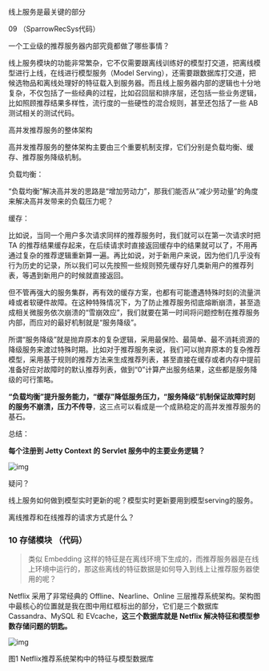 线上服务是最关键的部分

09 （SparrowRecSys代码）

一个工业级的推荐服务器内部究竟都做了哪些事情？

线上服务模块的功能非常繁杂，它不仅需要跟离线训练好的模型打交道，把离线模型进行上线，在线进行模型服务（Model Serving），还需要跟数据库打交道，把候选物品和离线处理好的特征载入到服务器。而且线上服务器内部的逻辑也十分地复杂，不仅包括了一些经典的过程，比如召回层和排序层，还包括一些业务逻辑，比如照顾推荐结果多样性，流行度的一些硬性的混合规则，甚至还包括了一些 AB 测试相关的测试代码。



高并发推荐服务的整体架构

高并发推荐服务的整体架构主要由三个重要机制支撑，它们分别是负载均衡、缓存、推荐服务降级机制。

负载均衡：





“负载均衡”解决高并发的思路是“增加劳动力”，那我们能否从“减少劳动量”的角度来解决高并发带来的负载压力呢？

缓存：

比如说，当同一个用户多次请求同样的推荐服务时，我们就可以在第一次请求时把 TA 的推荐结果缓存起来，在后续请求时直接返回缓存中的结果就可以了，不用再通过复杂的推荐逻辑重新算一遍。再比如说，对于新用户来说，因为他们几乎没有行为历史的记录，所以我们可以先按照一些规则预先缓存好几类新用户的推荐列表，等遇到新用户的时候就直接返回。



但不管再强大的服务集群，再有效的缓存方案，也都有可能遭遇特殊时刻的流量洪峰或者软硬件故障。在这种特殊情况下，为了防止推荐服务彻底熔断崩溃，甚至造成相关微服务依次崩溃的“雪崩效应”，我们就要在第一时间将问题控制在推荐服务内部，而应对的最好机制就是“服务降级”。

所谓“服务降级”就是抛弃原本的复杂逻辑，采用最保险、最简单、最不消耗资源的降级服务来渡过特殊时期。比如对于推荐服务来说，我们可以抛弃原本的复杂推荐模型，采用基于规则的推荐方法来生成推荐列表，甚至直接在缓存或者内存中提前准备好应对故障时的默认推荐列表，做到“0”计算产出服务结果，这些都是服务降级的可行策略。



**“负载均衡”提升服务能力，“缓存”降低服务压力，“服务降级”机制保证故障时刻的服务不崩溃，压力不传导**，这三点可以看成是一个成熟稳定的高并发推荐服务的基石。

总结：

**每个注册到 Jetty Context 的 Servlet 服务中的主要业务逻辑？**

![img](https://static001.geekbang.org/resource/image/9f/df/9f756f358d1806dc9b3463538567d7df.jpeg)

疑问？

线上服务如何做到模型实时更新的呢？模型实时更新要用到模型serving的服务。

离线推荐和在线推荐的请求方式是什么？





### 10 存储模块 （代码）

> 类似 Embedding 这样的特征是在离线环境下生成的，而推荐服务器是在线上环境中运行的，那这些离线的特征数据是如何导入到线上让推荐服务器使用的呢？

Netflix 采用了非常经典的 Offline、Nearline、Online 三层推荐系统架构。架构图中最核心的位置就是我在图中用红框标出的部分，它们是三个数据库 Cassandra、MySQL 和 EVcache，**这三个数据库就是 Netflix 解决特征和模型参数存储问题的钥匙。**

![img](https://static001.geekbang.org/resource/image/bc/ca/bc6d770cb20dfc90cc07168d626fd7ca.jpg)

图1 Netflix推荐系统架构中的特征与模型数据库